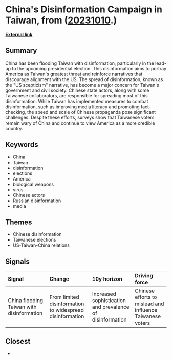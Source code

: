 # __China's Disinformation Campaign in Taiwan__, from ([20231010](https://kghosh.substack.com/p/20231010).)

__[External link](https://www.economist.com/asia/2023/09/26/china-is-flooding-taiwan-with-disinformation)__



## Summary

China has been flooding Taiwan with disinformation, particularly in the lead-up to the upcoming presidential election. This disinformation aims to portray America as Taiwan's greatest threat and reinforce narratives that discourage alignment with the US. The spread of disinformation, known as the "US scepticism" narrative, has become a major concern for Taiwan's government and civil society. Chinese state actors, along with some Taiwanese collaborators, are responsible for spreading most of this disinformation. While Taiwan has implemented measures to combat disinformation, such as improving media literacy and promoting fact-checking, the speed and scale of Chinese propaganda pose significant challenges. Despite these efforts, surveys show that Taiwanese voters remain wary of China and continue to view America as a more credible country.

## Keywords

* China
* Taiwan
* disinformation
* elections
* America
* biological weapons
* virus
* Chinese actors
* Russian disinformation
* media

## Themes

* Chinese disinformation
* Taiwanese elections
* US-Taiwan-China relations

## Signals

| Signal                                    | Change                                                   | 10y horizon                                               | Driving force                                             |
|:------------------------------------------|:---------------------------------------------------------|:----------------------------------------------------------|:----------------------------------------------------------|
| China flooding Taiwan with disinformation | From limited disinformation to widespread disinformation | Increased sophistication and prevalence of disinformation | Chinese efforts to mislead and influence Taiwanese voters |

## Closest

* 